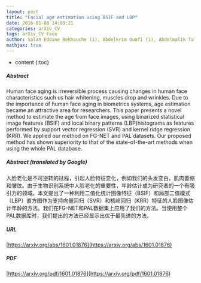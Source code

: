 ```yaml
---
layout: post
title: "Facial age estimation using BSIF and LBP"
date: 2016-01-08 14:03:21
categories: arXiv_CV
tags: arXiv_CV Face
author: Salah Eddine Bekhouche (1), Abdelkrim Ouafi (1), Abdelmalik Taleb-Ahmed (2), Abdenour Hadid (3), Azeddine Benlamoudi (1) ((1) Laboratory of LESIA, University of Biskra, Algeria, (2) LAMIH, University of Valenciennes, France, (3) Center for Machine Vision Research, University of Oulu, Finland)
mathjax: true
---
```


* content
{:toc}

##### Abstract
Human face aging is irreversible process causing changes in human face characteristics such us hair whitening, muscles drop and wrinkles. Due to the importance of human face aging in biometrics systems, age estimation became an attractive area for researchers. This paper presents a novel method to estimate the age from face images, using binarized statistical image features (BSIF) and local binary patterns (LBP)histograms as features performed by support vector regression (SVR) and kernel ridge regression (KRR). We applied our method on FG-NET and PAL datasets. Our proposed method has shown superiority to that of the state-of-the-art methods when using the whole PAL database.

##### Abstract (translated by Google)
人脸老化是不可逆转的过程，引起人脸特征变化，例如我们的头发变白，肌肉萎缩和皱纹。由于生物识别系统中人脸老化的重要性，年龄估计成为研究者的一个有吸引力的领域。本文提出了一种利用二值化统计图像特征（BSIF）和局部二值模式（LBP）直方图作为支持向量回归（SVR）和核岭回归（KRR）特征的人脸图像估计年龄的方法。我们在FG-NET和PAL数据集上应用了我们的方法。当使用整个PAL数据库时，我们提出的方法已经显示出优于最先进的方法。

##### URL
[https://arxiv.org/abs/1601.01876](https://arxiv.org/abs/1601.01876)

##### PDF
[https://arxiv.org/pdf/1601.01876](https://arxiv.org/pdf/1601.01876)

